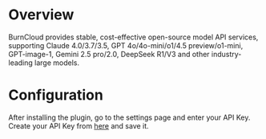 # Overview

BurnCloud provides stable, cost-effective open-source model API services, supporting Claude 4.0/3.7/3.5, GPT 4o/4o-mini/o1/4.5 preview/o1-mini, GPT-image-1, Gemini 2.5 pro/2.0, DeepSeek R1/V3 and other industry-leading large models.

# Configuration

After installing the plugin, go to the settings page and enter your API Key. Create your API Key from [here](https://www.burncloud.com/ai_1xPE.html) and save it.
